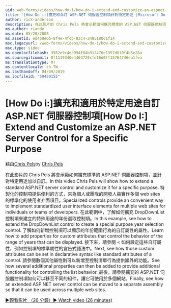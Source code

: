 ```yaml
---
uid: web-forms/videos/how-do-i/how-do-i-extend-and-customize-an-aspnet-server-control-for-a-specific-purpose
title: '[How Do i:]擴充和自訂 ASP.NET 伺服器控制項針對特定用途 |Microsoft Docs'
author: rick-anderson
description: 在此影片的 Chris Pels 將會示範如何擴充標準的 ASP.NET 伺服器控制項，並針對特定用途加以自訂。 特製化的控制項提供 c...
ms.author: riande
ms.date: 05/20/2008
ms.assetid: ed460e6b-8f4e-4fcb-83c4-2495180c1f14
msc.legacyurl: /web-forms/videos/how-do-i/how-do-i-extend-and-customize-an-aspnet-server-control-for-a-specific-purpose
msc.type: video
ms.openlocfilehash: 3562e9c4ec994f04b312476c1357d810f4b5e28a
ms.sourcegitcommit: 0f1119340e4464720cfd16d0ff15764746ea1fea
ms.translationtype: MT
ms.contentlocale: zh-TW
ms.lasthandoff: 04/09/2019
ms.locfileid: "59420155"
---
```

# <a name="how-do-i-extend-and-customize-an-aspnet-server-control-for-a-specific-purpose"></a><span data-ttu-id="079b6-104">[How Do i:]擴充和適用於特定用途自訂 ASP.NET 伺服器控制項</span><span class="sxs-lookup"><span data-stu-id="079b6-104">[How Do I:] Extend and Customize an ASP.NET Server Control for a Specific Purpose</span></span>

<span data-ttu-id="079b6-105">藉由[Chris Pels](https://twitter.com/chrispels)</span><span class="sxs-lookup"><span data-stu-id="079b6-105">by [Chris Pels](https://twitter.com/chrispels)</span></span>

<span data-ttu-id="079b6-106">在此影片的 Chris Pels 將會示範如何擴充標準的 ASP.NET 伺服器控制項，並針對特定用途加以自訂。</span><span class="sxs-lookup"><span data-stu-id="079b6-106">In this video Chris Pels will show how to extend a standard ASP.NET server control and customize it for a specific purpose.</span></span> <span data-ttu-id="079b6-107">特製化的控制項提供便利的方式，來為個人或團隊的開發人員實作多個 web sites 的標準化的使用者介面項目。</span><span class="sxs-lookup"><span data-stu-id="079b6-107">Specialized controls provide an convenient way to implement standardized user interface elements for multiple web sites for individuals or teams of developers.</span></span> <span data-ttu-id="079b6-108">在此範例中，了解如何擴充 DropDownList 控制項來建立的特殊用途的年份選取控制項。</span><span class="sxs-lookup"><span data-stu-id="079b6-108">In this example, see how to extend the DropDownList control to create a special purpose year selection control.</span></span> <span data-ttu-id="079b6-109">了解如何新增控制項可以顯示的年份範圍行為的自訂屬性的屬性。</span><span class="sxs-lookup"><span data-stu-id="079b6-109">Learn how to add properties for custom attributes that control the behavior of the range of years that can be displayed.</span></span> <span data-ttu-id="079b6-110">接下來，請參閱 < 如何設定這些自訂屬性，例如控制項的標準屬性的宣告式語法中。</span><span class="sxs-lookup"><span data-stu-id="079b6-110">Next, see how those custom attributes can be set in declarative syntax like standard attributes of a control.</span></span> <span data-ttu-id="079b6-111">請參閱數個其他屬性則可以新增至控制清單行為提供額外的功能。</span><span class="sxs-lookup"><span data-stu-id="079b6-111">See how several additional properties can then be added to provide additional functionality for controlling the list behavior.</span></span> <span data-ttu-id="079b6-112">最後，請參閱擴充的 ASP.NET 伺服器控制項如何可以移至不同的組件，讓它可使用於多個網站。</span><span class="sxs-lookup"><span data-stu-id="079b6-112">Finally, see how an extended ASP.NET server control can be moved to a separate assembly so that it can be used across multiple web sites.</span></span>

[<span data-ttu-id="079b6-113">&#9654;觀看影片 （26 分鐘）</span><span class="sxs-lookup"><span data-stu-id="079b6-113">&#9654; Watch video (26 minutes)</span></span>](https://channel9.msdn.com/Blogs/ASP-NET-Site-Videos/how-do-i-extend-and-customize-an-aspnet-server-control-for-a-specific-purpose)
